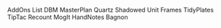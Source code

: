AddOns List
DBM
MasterPlan
Quartz
Shadowed Unit Frames
TidyPlates
TipTac
Recount
MogIt
HandNotes
Bagnon
